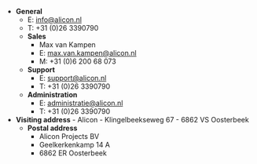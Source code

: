 - **General**
    - E: info@alicon.nl
    - T: +31 (0)26 3390790
    - **Sales**
        - Max van Kampen
        - E: max.van.kampen@alicon.nl
        - M: +31 (0)6 200 68 073
    - **Support**
        - E: support@alicon.nl
        - T: +31 (0)26 3390790
    - **Administration**
        - E: administratie@alicon.nl
        - T: +31 (0)26 3390790
- **Visiting address**
        - Alicon
        - Klingelbeekseweg 67
        - 6862 VS Oosterbeek
    - **Postal address**
        - Alicon Projects BV
        - Geelkerkenkamp 14 A
        - 6862 ER Oosterbeek
